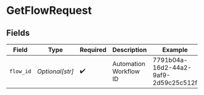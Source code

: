 # GetFlowRequest


## Fields

| Field                                | Type                                 | Required                             | Description                          | Example                              |
| ------------------------------------ | ------------------------------------ | ------------------------------------ | ------------------------------------ | ------------------------------------ |
| `flow_id`                            | *Optional[str]*                      | :heavy_check_mark:                   | Automation Workflow ID               | 7791b04a-16d2-44a2-9af9-2d59c25c512f |
